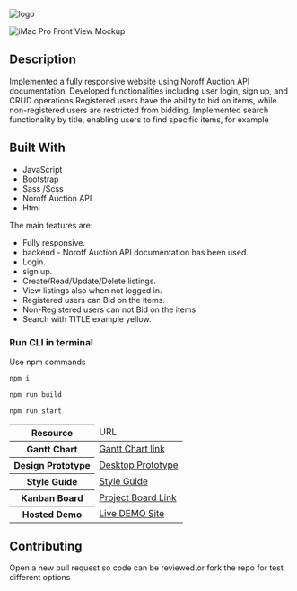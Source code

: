 ![logo](https://user-images.githubusercontent.com/91061651/221214869-25237649-b8cb-4415-aaf3-1b0d93f4d44c.png)

![iMac Pro Front View Mockup](https://user-images.githubusercontent.com/91061651/221215772-82dc14ae-9ecc-4592-8c32-8f642739ef63.png)

## Description

Implemented a fully responsive website using Noroff Auction API documentation. Developed functionalities including user login, sign up, and CRUD operations Registered users have the ability to bid on items, while non-registered users are restricted from bidding. Implemented search functionality by title, enabling users to find specific items, for example

## Built With

- JavaScript
- Bootstrap
- Sass /Scss
- Noroff Auction API
- Html

The main features are:

- Fully responsive.
- backend - Noroff Auction API documentation has been used.
- Login.
- sign up.
- Create/Read/Update/Delete listings.
- View listings also when not logged in.
- Registered users can Bid on the items.
- Non-Registered users can not Bid on the items.
- Search with TITLE example yellow.

### Run CLI in terminal

Use npm commands

```bash
npm i
```

```bash
npm run build
```

```bash
npm run start
```

<table>
  <thead>
    <tr>
      <th>Resource</th>
      <td>URL</td>
    </tr>
  </thead>
  <tbody>
    <tr>
      <th>Gantt Chart</th>
      <td><a href="https://trello.com/invite/b/q8pA1uuq/ATTIe3086eb7f7777904715c2857a9a0a5216EED7E40/semster-project-2">Gantt Chart link</a></td>
    </tr>
    <tr>
      <th>Design Prototype</th>
      <td><a href="https://www.figma.com/proto/jmDr0SH9txPTtkIjOkIcGs/Semster-project-2?page-id=0%3A1&node-id=122%3A150&viewport=-5360%2C-2927%2C0.45&scaling=min-zoom&starting-point-node-id=122%3A150">Desktop Prototype</a> </br>
      </td>
    </tr>
    <tr>
      <th>Style Guide</th>
      <td><a href="https://www.figma.com/file/AhGuwuSs2Ypw10DrDkHIsr/styleguide?node-id=0%3A1&t=3GGh81wVLkxFiBEp-1">Style Guide</a></td>
    </tr>
    <tr>
      <th>Kanban Board</th>
      <td><a href="https://trello.com/b/q8pA1uuq/semster-project-2">Project Board Link</a></td>
    </tr>
    <tr>
      <th>Hosted Demo</th>
      <td><a href="https://monumental-tulumba-33a98f.netlify.app">Live DEMO Site</a></td>
</tr>

  </tbody>
</table>

## Contributing

Open a new pull request so code can be reviewed.or fork the repo for test different options
